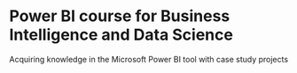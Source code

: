 
<h1> Power BI course for Business Intelligence and Data Science</h1>

Acquiring knowledge in the Microsoft Power BI tool with case study projects

